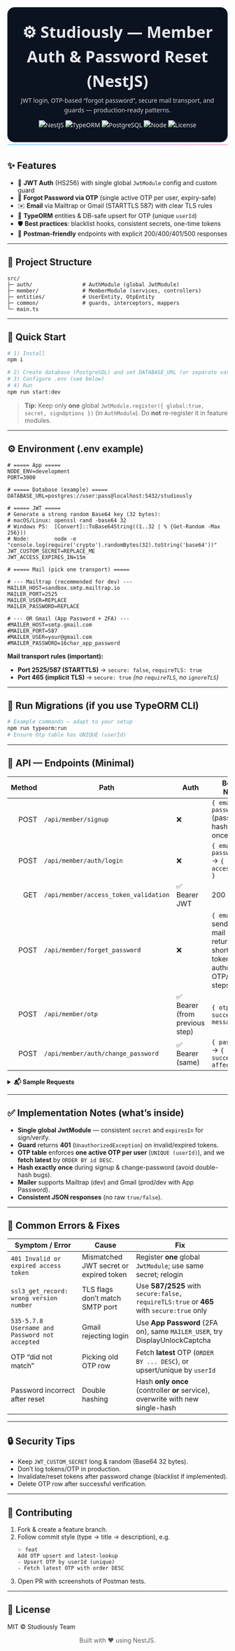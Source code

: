 <!-- README.md — HTML+CSS-in-Markdown (copy–paste this whole block into your README.md) -->

<!-- ====== Title Card ====== -->
<div align="center" style="font-family: ui-sans-serif, system-ui, Segoe UI; line-height:1.55; color:#e5e7eb; background:#0b1220; padding:28px 18px; border-radius:16px; border:1px solid #1f2a44;">
  <h1 style="margin:0 0 6px; font-size:36px;">⚙️ Studiously — Member Auth & Password Reset (NestJS)</h1>
  <p style="margin:0 0 12px; opacity:.9;">JWT login, OTP-based “forgot password”, secure mail transport, and guards — production-ready patterns.</p>
  <p style="margin:0;">
    <img alt="NestJS"   src="https://img.shields.io/badge/NestJS-Framework-EA2845?logo=nestjs&logoColor=white" />
    <img alt="TypeORM"  src="https://img.shields.io/badge/TypeORM-Data%20Mapper-F59E0B" />
    <img alt="PostgreSQL" src="https://img.shields.io/badge/PostgreSQL-14+-316192?logo=postgresql&logoColor=white" />
    <img alt="Node"     src="https://img.shields.io/badge/Node-18+-3C873A?logo=node.js&logoColor=white" />
    <img alt="License"  src="https://img.shields.io/badge/License-MIT-38BDF8" />
  </p>
</div>

<!-- ====== Divider ====== -->
<div align="center">
  <svg width="780" height="18" viewBox="0 0 780 18" fill="none" xmlns="http://www.w3.org/2000/svg">
    <defs><linearGradient id="g" x1="0" y1="9" x2="780" y2="9" gradientUnits="userSpaceOnUse"><stop stop-color="#38BDF8"/><stop offset="0.5" stop-color="#A78BFA"/><stop offset="1" stop-color="#F472B6"/></linearGradient></defs>
    <rect x="0" y="8" width="780" height="2" rx="1" fill="url(#g)"/>
  </svg>
</div>

## ✨ Features
- 🔐 **JWT Auth** (HS256) with single global `JwtModule` config and custom guard  
- 📨 **Forgot Password via OTP** (single active OTP per user, expiry-safe)
- ✉️ **Email** via Mailtrap or Gmail (STARTTLS 587) with clear TLS rules
- 🧱 **TypeORM** entities & DB-safe upsert for OTP (unique `userId`)
- 🛡️ **Best practices**: blacklist hooks, consistent secrets, one-time tokens
- 🧰 **Postman-friendly** endpoints with explicit 200/400/401/500 responses

---

## 🧭 Project Structure
```text
src/
├─ auth/                # AuthModule (global JwtModule)
├─ member/              # MemberModule (services, controllers)
├─ entities/            # UserEntity, OtpEntity
├─ common/              # guards, interceptors, mappers
└─ main.ts
```

---

## 🚀 Quick Start

```bash
# 1) Install
npm i

# 2) Create database (PostgreSQL) and set DATABASE_URL (or separate vars)
# 3) Configure .env (see below)
# 4) Run
npm run start:dev
```

> **Tip:** Keep only **one** global `JwtModule.register({ global:true, secret, signOptions })` (in `AuthModule`). Do **not** re-register it in feature modules.

---

## ⚙️ Environment (.env example)

```dotenv
# ===== App =====
NODE_ENV=development
PORT=3000

# ===== Database (example) =====
DATABASE_URL=postgres://user:pass@localhost:5432/studiously

# ===== JWT =====
# Generate a strong random Base64 key (32 bytes):
# macOS/Linux: openssl rand -base64 32
# Windows PS:  [Convert]::ToBase64String((1..32 | % {Get-Random -Max 256}))
# Node:        node -e "console.log(require('crypto').randomBytes(32).toString('base64'))"
JWT_CUSTOM_SECRET=REPLACE_ME
JWT_ACCESS_EXPIRES_IN=15m

# ===== Mail (pick one transport) =====

# --- Mailtrap (recommended for dev) ---
MAILER_HOST=sandbox.smtp.mailtrap.io
MAILER_PORT=2525
MAILER_USER=REPLACE
MAILER_PASSWORD=REPLACE

# --- OR Gmail (App Password + 2FA) ---
#MAILER_HOST=smtp.gmail.com
#MAILER_PORT=587
#MAILER_USER=your@gmail.com
#MAILER_PASSWORD=16char_app_password
```

**Mail transport rules (important):**
- **Port 2525/587 (STARTTLS)** → `secure: false`, `requireTLS: true`  
- **Port 465 (implicit TLS)** → `secure: true` _(no `requireTLS`, no `ignoreTLS`)_

---

## 🔌 Run Migrations (if you use TypeORM CLI)

```bash
# Example commands – adapt to your setup
npm run typeorm:run
# Ensure Otp table has UNIQUE (userId)
```

---

## 📡 API — Endpoints (Minimal)

| Method | Path                                   | Auth           | Body / Notes |
|-------:|----------------------------------------|----------------|--------------|
| POST   | `/api/member/signup`                   | ❌             | `{ email, password }` (password hashed once) |
| POST   | `/api/member/auth/login`               | ❌             | `{ email, password }` → `{ access_token }` |
| GET    | `/api/member/access_token_validation`  | ✅ Bearer JWT  | 200 if valid |
| POST   | `/api/member/forget_password`          | ❌             | `{ email }` → sends OTP mail + returns short-lived token (to authorize OTP/Reset steps) |
| POST   | `/api/member/otp`                      | ✅ Bearer (from previous step) | `{ otp }` → `{ success, message }` |
| POST   | `/api/member/auth/change_password`     | ✅ Bearer (same) | `{ password }` → `{ success, affected }` |

<details>
<summary><b>📬 Sample Requests</b></summary>

**Login**
```http
POST /api/member/auth/login
Content-Type: application/json

{ "email": "user@domain.com", "password": "MyPassw0rd!" }
```

**Validate Token**
```http
GET /api/member/access_token_validation
Authorization: Bearer <JWT>
```

**Forgot Password**
```http
POST /api/member/forget_password
Content-Type: application/json

{ "email": "user@domain.com" }
```

**OTP Verify** (use JWT returned/authorized by previous step)
```http
POST /api/member/otp
Authorization: Bearer <JWT>
Content-Type: application/json

{ "otp": "123456" }
```

**Change Password** (after OTP ok)
```http
POST /api/member/auth/change_password
Authorization: Bearer <JWT>
Content-Type: application/json

{ "password": "N3wPassw0rd!" }
```
</details>

---

## ✅ Implementation Notes (what’s inside)

- **Single global JwtModule** — consistent `secret` and `expiresIn` for sign/verify.  
- **Guard** returns **401** (`UnauthorizedException`) on invalid/expired tokens.  
- **OTP table** enforces **one active OTP per user** (`UNIQUE (userId)`), and we **fetch latest** by `ORDER BY id DESC`.  
- **Hash exactly once** during signup & change-password (avoid double-hash bugs).  
- **Mailer** supports Mailtrap (dev) and Gmail (prod/dev with App Password).  
- **Consistent JSON responses** (no raw `true/false`).

---

## 🧪 Common Errors & Fixes

| Symptom / Error | Cause | Fix |
|---|---|---|
| `401 Invalid or expired access token` | Mismatched JWT secret or expired token | Register **one** global `JwtModule`; use same secret; relogin |
| `ssl3_get_record: wrong version number` | TLS flags don’t match SMTP port | Use **587/2525** with `secure:false, requireTLS:true` or **465** with `secure:true` only |
| `535-5.7.8 Username and Password not accepted` | Gmail rejecting login | Use **App Password** (2FA on), same `MAILER_USER`, try DisplayUnlockCaptcha |
| OTP “did not match” | Picking old OTP row | Fetch **latest** OTP (`ORDER BY ... DESC`), or upsert/unique by `userId` |
| Password incorrect after reset | Double hashing | Hash **only once** (controller **or** service), overwrite with new single-hash |

---

## 🔒 Security Tips
- Keep `JWT_CUSTOM_SECRET` long & random (Base64 32 bytes).  
- Don’t log tokens/OTP in production.  
- Invalidate/reset tokens after password change (blacklist if implemented).  
- Delete OTP row after successful verification.

---

## 🧭 Contributing
1. Fork & create a feature branch.  
2. Follow commit style (type → title → description), e.g.  
   ```
   ✨ feat
   Add OTP upsert and latest-lookup
   - Upsert OTP by userId (unique)
   - Fetch latest OTP with order DESC
   ```
3. Open PR with screenshots of Postman tests.

---

## 📜 License
MIT © Studiously Team

<div align="center" style="margin-top:10px; opacity:.7;">
  Built with ❤️ using NestJS.
</div>
